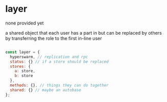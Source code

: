 # layer
none provided yet

a shared object that each user has a part in but can be replaced by others by transferring the role to the first in-line user

```js

const layer = {
  hyperswarm, // replication and rpc
  status: {} // if a store should be replaced
  stores: {
    a: store,
    b: store
  },
  methods: {}, // things they can do together
  shared: {} // maybe an autobase
};
```

